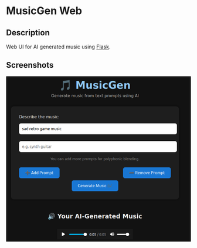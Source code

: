 # MusicGen Web

## Description

Web UI for AI generated music using [Flask](https://flask.palletsprojects.com/en/stable/).

## Screenshots

![Screenshot](assets/ex.png)